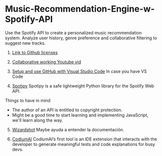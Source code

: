 # Music-Recommendation-Engine-w-Spotify-API
Use the Spotify API to create a personalized music recommendation system. Analyze user history, genre preference and collaborative filtering to suggest new tracks.

1) [Link to Github licenses](https://choosealicense.com/licenses/)

2) [Collaborative working Youtube vid](https://www.youtube.com/watch?v=k5D37W6h56o)

3) [Setup and use GitHub with Visual Studio Code](https://www.youtube.com/watch?v=mR9jhYD3bnI)
In case you have VS Code

5) [Spotipy](https://spotipy.readthedocs.io/en/2.22.1/)
Spotipy is a safe lightweight Python library for the Spotify Web API.


Things to have in mind
- The author of an API is entitled to copyright protection.
- Might be a good time to start learning and implementing JavaScript, we'll learn along the way.

5) [Wizardshot](https://www.wizardshot.com)
Maybe ayuda a entender la documentación.

6) [CodiumAI](https://www.codium.ai/about/)
CodiumAI’s first tool is an IDE extension that interacts with the developer to generate meaningful tests and code explanations for busy devs.
